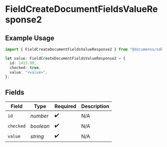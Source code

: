 # FieldCreateDocumentFieldsValueResponse2

## Example Usage

```typescript
import { FieldCreateDocumentFieldsValueResponse2 } from "@documenso/sdk-typescript/models/operations";

let value: FieldCreateDocumentFieldsValueResponse2 = {
  id: 2415.99,
  checked: true,
  value: "<value>",
};
```

## Fields

| Field              | Type               | Required           | Description        |
| ------------------ | ------------------ | ------------------ | ------------------ |
| `id`               | *number*           | :heavy_check_mark: | N/A                |
| `checked`          | *boolean*          | :heavy_check_mark: | N/A                |
| `value`            | *string*           | :heavy_check_mark: | N/A                |